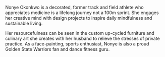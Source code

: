 Nonye Okonkwo is a decorated, former track and field athlete who appreciates medicine is a lifelong journey not a 100m sprint. She engages her creative mind with design projects to inspire daily mindfulness and sustainable living. 

Her resourcefulness can be seen in the custom up-cycled furniture and culinary art she creates with her husband to relieve the stresses of private practice. As a face-painting, sports enthusiast, Nonye is also a proud Golden State Warriors fan and dance fitness guru.
